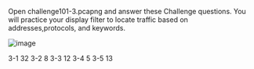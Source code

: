 Open challenge101-3.pcapng and answer these Challenge questions. 
You will practice your display filter to locate traffic based on addresses,protocols, and keywords.

![image](https://user-images.githubusercontent.com/47218880/68698422-75c64880-0546-11ea-8e91-78f8fabb14c0.png)

3-1 32
3-2 8
3-3 12
3-4 5
3-5 13